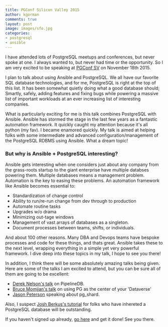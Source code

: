 ```yaml
---
title: PGConf Silicon Valley 2015
author: kgorman
comments: true
layout: post
image: images/sfo.jpg
categories:
- postgresql
- ansible
---
```

I have attended lots of PostgreSQL meetups and conferences, but never spoke at one. I always wanted to, but never had time or the opportunity. So I am very excited to be speaking at [PGConf SV](http://www.pgconfsv.com/) on November 18th 2015.

<!--more-->

I plan to talk about using Ansible and PostgreSQL. We all have our favorite SQL database technologies, and for me, PostgreSQL is right at the top of this list. It has been somewhat quietly doing what a good database should; Smartly, safely, adding features and fixing bugs while powering a massive list of important workloads at an ever increasing list of interesting companies.

What is particularly exciting for me is this talk combines PostgreSQL with Ansible. Ansible has stormed the stage in the last few years as a fantastic automation framework. It quickly caught my attention because it's all python (my fav). I became enamored quickly. My talk is aimed at helping folks with some intermediate and advanced configuration/management of the PostgreSQL RDBMS using Ansible. What a dream topic!

### But why is Ansible + PostgreSQL interesting?

Ansible gets interesting when one considers just about any company from the grass-roots startup to the giant enterprise have multiple databses powering them. Multiple databases means a management problem. Automation is the key to easing these problems. An automation framework like Ansible becomes essential to:

- Standardization of change control
- Ability to run/re-run change from dev through to production
- Automate routine tasks
- Upgrades w/o drama
- Minimizing out-tage windows
- Management of vast arrays of databases as a singleton.
- Document processes between teams, shifts, or individuals.

And about 100 other reasons. Many DBA and Devops teams have bespoke processes and code for these things, and thats great. Ansible takes these to the next level, wrapping everything in a simple yet very powerful framework. I dive deep into these topics in my talk, I hope to see you there!

In addition, I think there will be some absolutely amazing talks being given. Here are some of the talks I am excited to attend, but you can be sure all of them are going to be excellent:


- [Derek Nelson's talk](http://www.pgconfsv.com/sessions/pipelinedb-streaming-sql-database) on PipelineDB.
- [Bruce Momjian's talk](http://www.pgconfsv.com/sessions/postgres-heart-your-dataverse) on using PG as the center of your 'Dataverse'
- [Jason Peterson](http://www.pgconfsv.com/sessions/sharding-and-scaling-postgresql-pgshard) speaking about pg_shard.

Also, I suspect [Josh Berkus's tutorial](http://www.pgconfsv.com/sessions/accidental-dba) for folks who have inhereted a PostgreSQL database will be outstanding.

If you haven't signed up already, [go here](http://www.eventbrite.com/e/pgconf-silicon-valley-2015-tickets-16521286613) and get it done! See you there.
